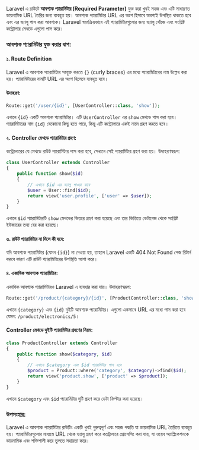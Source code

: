 Laravel এ রাউটে **আবশ্যক প্যারামিটার (Required Parameter)** যুক্ত করা খুবই সহজ এবং এটি সাধারণত ডায়নামিক URL তৈরির জন্য ব্যবহৃত হয়। আবশ্যক প্যারামিটার URL এর অংশ হিসাবে অবশ্যই উপস্থিত থাকতে হবে এবং এর ভ্যালু পাস করা আবশ্যক। Laravel স্বয়ংক্রিয়ভাবে এই প্যারামিটারগুলোর জন্য ভ্যালু খোঁজে এবং সংশ্লিষ্ট কন্ট্রোলার মেথডে এগুলো পাস করে।

### আবশ্যক প্যারামিটার যুক্ত করার ধাপ:

#### ১. Route Definition
Laravel এ আবশ্যক প্যারামিটার সংযুক্ত করতে `{}` (curly braces) এর মধ্যে প্যারামিটারের নাম উল্লেখ করা হয়। প্যারামিটারের নামটি URL এর অংশ হিসেবে ব্যবহৃত হবে।

#### উদাহরণ:

```php
Route::get('/user/{id}', [UserController::class, 'show']);
```

এখানে `{id}` একটি আবশ্যক প্যারামিটার। এটি `UserController` এর `show` মেথডে পাস করা হবে। প্যারামিটারের নাম `{id}` যেকোনো কিছু হতে পারে, কিন্তু এটি কন্ট্রোলারে একই নামে গ্রহণ করতে হবে।

#### ২. Controller মেথডে প্যারামিটার গ্রহণ:

কন্ট্রোলারের যে মেথডে রাউট প্যারামিটার পাস করা হবে, সেখানে সেই প্যারামিটার গ্রহণ করা হয়। উদাহরণস্বরূপ:

```php
class UserController extends Controller
{
    public function show($id)
    {
        // এখানে $id এর ভ্যালু পাওয়া যাবে
        $user = User::find($id);
        return view('user.profile', ['user' => $user]);
    }
}
```

এখানে `$id` প্যারামিটারটি `show` মেথডের ভিতরে গ্রহণ করা হয়েছে এবং তার ভিত্তিতে ডেটাবেজ থেকে সংশ্লিষ্ট ইউজারের তথ্য বের করা হয়েছে।

#### ৩. রাউট প্যারামিটার না দিলে কী হবে:
যদি আবশ্যক প্যারামিটার (যেমন `{id}`) না দেওয়া হয়, তাহলে Laravel একটি 404 Not Found পেজ রিটার্ন করবে কারণ এটি রাউট প্যারামিটারের উপস্থিতি আশা করে।

#### ৪. একাধিক আবশ্যক প্যারামিটার:

একাধিক আবশ্যক প্যারামিটারও Laravel এ ব্যবহার করা যায়। উদাহরণস্বরূপ:

```php
Route::get('/product/{category}/{id}', [ProductController::class, 'show']);
```

এখানে `{category}` এবং `{id}` দুইটি আবশ্যক প্যারামিটার। এগুলো একসাথে URL এর মধ্যে পাস করা হবে যেমন: `/product/electronics/5`।

#### Controller মেথডে দুইটি প্যারামিটার গ্রহণের নিয়ম:

```php
class ProductController extends Controller
{
    public function show($category, $id)
    {
        // এখানে $category এবং $id প্যারামিটার পাস হবে
        $product = Product::where('category', $category)->find($id);
        return view('product.show', ['product' => $product]);
    }
}
```

এখানে `$category` এবং `$id` প্যারামিটার দুটি গ্রহণ করে ডেটা ফিল্টার করা হয়েছে।

### উপসংহার:
Laravel এ আবশ্যক প্যারামিটার রাউটিং একটি খুবই গুরুত্বপূর্ণ এবং সহজ পদ্ধতি যা ডায়নামিক URL তৈরিতে ব্যবহৃত হয়। প্যারামিটারগুলোর মাধ্যমে URL থেকে ভ্যালু গ্রহণ করে কন্ট্রোলারে প্রোসেসিং করা যায়, যা ওয়েব অ্যাপ্লিকেশনকে ডায়নামিক এবং শক্তিশালী করে তুলতে সহায়তা করে।
